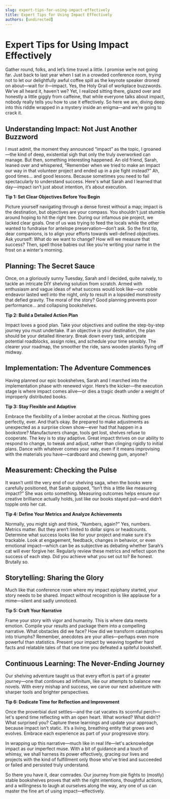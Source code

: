 ```yaml
---
slug: expert-tips-for-using-impact-effectively
title: Expert Tips for Using Impact Effectively
authors: [undirected]
---
```



# Expert Tips for Using Impact Effectively

Gather round, folks, and let’s time travel a little. I promise we’re not going far. Just back to last year when I sat in a crowded conference room, trying not to let our delightfully awful coffee spill as the keynote speaker droned on about—wait for it—impact. Yes, the Holy Grail of workplace buzzwords. We’ve all heard it, haven't we? Yet, I realized sitting there, glazed over and honestly a little giggly from caffeine, that while everyone talks about impact, nobody really tells you how to use it effectively. So here we are, diving deep into this riddle wrapped in a mystery inside an enigma—and we’re going to crack it.

## Understanding Impact: Not Just Another Buzzword

I must admit, the moment they announced “impact” as the topic, I groaned—the kind of deep, existential sigh that only the truly overworked can manage. But then, something interesting happened. An old friend, Sarah, leaned over and whispered, “Remember when we tried to make an impact our way in that volunteer project and ended up in a pie fight instead?” Ah, good times... and good lessons. Because sometimes you need to fail spectacularly to understand success. Here's what Sarah and I learned that day—impact isn’t just about intention, it’s about execution. 

**Tip 1: Set Clear Objectives Before You Begin**

Picture yourself navigating through a dense forest without a map; impact is the destination, but objectives are your compass. You shouldn't just stumble around hoping to hit the right tree. During our infamous pie project, we lacked clear goals. One of us was trying to feed the locals while the other wanted to fundraise for antelope preservation—don’t ask. So the first tip, dear companions, is to align your efforts towards well-defined objectives. Ask yourself: What do we want to change? How will we measure that success? Then, spell those babies out like you’re writing your name in the frost on a winter's morning.

## Planning: The Secret Sauce

Once, on a gloriously sunny Tuesday, Sarah and I decided, quite naively, to tackle an intricate DIY shelving solution from scratch. Armed with enthusiasm and vague ideas of what success would look like—our noble endeavor lasted well into the night, only to result in a lopsided monstrosity that defied gravity. The moral of the story? Good planning prevents poor performance... and collapsing bookshelves.

**Tip 2: Build a Detailed Action Plan**

Impact loves a good plan. Take your objectives and outline the step-by-step journey you must undertake. If an objective is your destination, the plan should be your detailed itinerary. Break down every task, anticipate potential roadblocks, assign roles, and schedule your time sensibly. The clearer your roadmap, the smoother the ride, sans wooden planks flying off midway.

## Implementation: The Adventure Commences

Having planned our epic bookshelves, Sarah and I marched into the implementation phase with renewed vigor. Here’s the kicker—the execution stage is where impact comes alive—or dies a tragic death under a weight of improperly distributed books.

**Tip 3: Stay Flexible and Adaptive**

Embrace the flexibility of a limber acrobat at the circus. Nothing goes perfectly, ever. And that’s okay. Be prepared to make adjustments as unexpected as a surprise clown show—ever had that happen in a bookstore? Manufacturers change, tools get lost, shelves refuse to cooperate. The key is to stay adaptive. Great impact thrives on our ability to respond to change, to tweak and adjust, rather than clinging rigidly to initial plans. Dance with whatever comes your way, even if it means improvising with the materials you have—cardboard and chewing gum, anyone?

## Measurement: Checking the Pulse

It wasn’t until the very end of our shelving saga, when the books were carefully positioned, that Sarah quipped, “Isn’t this a little like measuring impact?” She was onto something. Measuring outcomes helps ensure our creative brilliance actually holds, just like our books stayed put—and didn’t topple onto her cat.

**Tip 4: Define Your Metrics and Analyze Achievements**

Normally, you might sigh and think, "Numbers, again?" Yes, numbers. Metrics matter. But they aren’t limited to dollar signs or headcounts. Determine what success looks like for your project and make sure it's trackable. Look at engagement, feedback, changes in behavior, or even emotional impact—which can be as subjective as debating whether Sarah’s cat will ever forgive her. Regularly review these metrics and reflect upon the success of each step. Did you achieve what you set out to? Be honest. Brutally so. 

## Storytelling: Sharing the Glory

Much like that conference room where my impact epiphany started, your story needs to be shared. Impact without recognition is like applause for a mime—silent and sadly unnoticed.

**Tip 5: Craft Your Narrative**

Frame your story with vigor and humanity. This is where data meets emotion. Compile your results and package them into a compelling narrative. What obstacles did we face? How did we transform catastrophes into triumphs? Remember, anecdotes are your allies—perhaps even more powerful than statistics. Present your impact by weaving together hard facts and relatable tales of that one time you defeated a spiteful bookshelf. 

## Continuous Learning: The Never-Ending Journey

Our shelving adventure taught us that every effort is part of a greater journey—one that continues ad infinitum, like our attempts to balance new novels. With every mishap and success, we carve our next adventure with sharper tools and brighter perspectives.

**Tip 6: Dedicate Time for Reflection and Improvement**

Once the proverbial dust settles—and the cat vacates its scornful perch—let's spend time reflecting with an open heart. What worked? What didn’t? What surprised you? Capture these learnings and update your approach, because impact isn’t static. It’s a living, breathing entity that grows and evolves. Embrace each experience as part of your progressive story. 

In wrapping up this narrative—much like in real life—let's acknowledge impact as our imperfect muse. With a bit of guidance and a touch of whimsy, we shall harness its power effectively, gracing our lives and projects with the kind of fulfillment only those who've tried and succeeded or failed and persisted truly understand.

So there you have it, dear comrades. Our journey from pie fights to (mostly) stable bookshelves proves that with the right intentions, thoughtful actions, and a willingness to laugh at ourselves along the way, any one of us can master the fine art of using impact—effectively.
